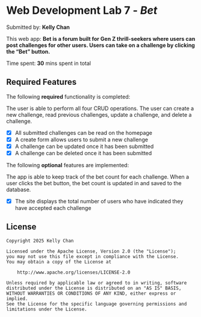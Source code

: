 # Web Development Lab 7 - *Bet*

Submitted by: **Kelly Chan**

This web app: **Bet is a forum built for Gen Z thrill-seekers where users can post challenges for other users. Users can take on a challenge by clicking the “Bet” button.**

Time spent: **30** mins spent in total

## Required Features

The following **required** functionality is completed:

The user is able to perform all four CRUD operations. The user can create a new challenge, read previous challenges, update a challenge, and delete a challenge.

- [X] All submitted challenges can be read on the homepage
- [X] A create form allows users to submit a new challenge
- [X] A challenge can be updated once it has been submitted
- [X] A challenge can be deleted once it has been submitted

The following **optional** features are implemented:

The app is able to keep track of the bet count for each challenge. When a user clicks the bet button, the bet count is updated in and saved to the database.

- [X] The site displays the total number of users who have indicated they have accepted each challenge

## License

    Copyright 2025 Kelly Chan

    Licensed under the Apache License, Version 2.0 (the "License");
    you may not use this file except in compliance with the License.
    You may obtain a copy of the License at

        http://www.apache.org/licenses/LICENSE-2.0

    Unless required by applicable law or agreed to in writing, software
    distributed under the License is distributed on an "AS IS" BASIS,
    WITHOUT WARRANTIES OR CONDITIONS OF ANY KIND, either express or implied.
    See the License for the specific language governing permissions and
    limitations under the License.